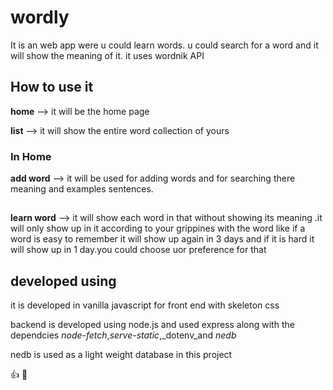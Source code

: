 # wordly
It is an web app were u could learn words.
u could search for a word and it will show the meaning of it.
it uses wordnik API
## How to use it
 __home__ --> it will be the home page 
 
 __list__ --> it will show the  entire word collection of yours
 ### In Home
 __add word__ --> it will be used for adding words and for searching there meaning and examples sentences.
 ##
 __learn word__ --> it will show each word in that without showing its meaning .it will only show up in it according to your grippines with the word
    like if a word is easy to remember it will show up again in 3 days and if it is hard it will show up in 1 day.you could choose uor preference for that
 ##

 ## developed using
 it is developed in vanilla javascript for front end with skeleton css
 
 backend is developed using node.js and used express
 along with the dependcies _node-fetch_,_serve-static_,_dotenv_and _nedb_
 
 nedb is used as a light weight database in this project
 
 
 :+1: :metal:

